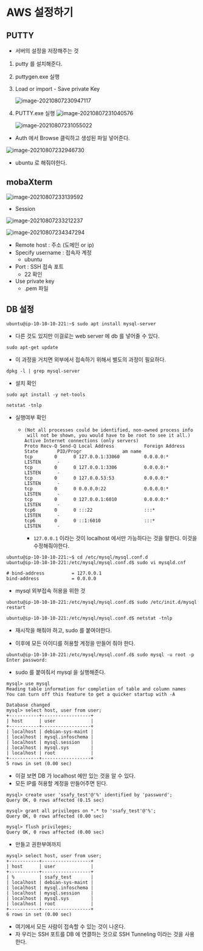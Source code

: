 # AWS 설정하기



## PUTTY

- 서버의 설정을 저장해주는 것



1. putty 를 설치해준다.

2. puttygen.exe 실행

3. Load or import - Save private Key

   ![image-20210807230947117](AWS%20%EC%84%A4%EC%A0%95%ED%95%98%EA%B8%B0.assets/image-20210807230947117.png)

4. PUTTY.exe 실행
   ![image-20210807231040576](AWS%20%EC%84%A4%EC%A0%95%ED%95%98%EA%B8%B0.assets/image-20210807231040576-16283454426031.png)

   ![image-20210807231055022](AWS%20%EC%84%A4%EC%A0%95%ED%95%98%EA%B8%B0.assets/image-20210807231055022.png)

- Auth 에서 Browse 클릭하고 생성된 파일 넣어준다.



![image-20210807232946730](AWS%20%EC%84%A4%EC%A0%95%ED%95%98%EA%B8%B0.assets/image-20210807232946730.png)

- ubuntu 로 해줘야한다.



## mobaXterm

![image-20210807233139592](AWS%20%EC%84%A4%EC%A0%95%ED%95%98%EA%B8%B0.assets/image-20210807233139592.png)

- Session



![image-20210807233212237](AWS%20%EC%84%A4%EC%A0%95%ED%95%98%EA%B8%B0.assets/image-20210807233212237.png)





![image-20210807234347294](AWS%20%EC%84%A4%EC%A0%95%ED%95%98%EA%B8%B0.assets/image-20210807234347294.png)

- Remote host : 주소 (도메인 or ip)
- Specify username : 접속자 계정
  - ubuntu
- Port : SSH 접속 포트
  - 22 확인
- Use private key
  - .pem 파일



## DB 설정

```ubuntu
ubuntu@ip-10-10-10-221:~$ sudo apt install mysql-server
```

- 다른 것도 있지만 이걸로는 web server 에 db 를 넣어줄 수 있다.

```ubuntu
sudo apt-get update
```

- 이 과정을 거치면 외부에서 접속하기 위해서 별도의 과정이 필요하다.

```ubuntu
dpkg -l | grep mysql-server
```

- 설치 확인

```ubuntu
sudo apt install -y net-tools

netstat -tnlp
```

- 실행여부 확인

  - ```ubuntu
    (Not all processes could be identified, non-owned process info
     will not be shown, you would have to be root to see it all.)
    Active Internet connections (only servers)
    Proto Recv-Q Send-Q Local Address           Foreign Address         State       PID/Progr               am name
    tcp        0      0 127.0.0.1:33060         0.0.0.0:*               LISTEN      -                       
    tcp        0      0 127.0.0.1:3306          0.0.0.0:*               LISTEN      -                       
    tcp        0      0 127.0.0.53:53           0.0.0.0:*               LISTEN      -                       
    tcp        0      0 0.0.0.0:22              0.0.0.0:*               LISTEN      -                       
    tcp        0      0 127.0.0.1:6010          0.0.0.0:*               LISTEN      -                       
    tcp6       0      0 :::22                   :::*                    LISTEN      -                       
    tcp6       0      0 ::1:6010                :::*                    LISTEN      -  
    ```

    - `127.0.0.1` 이라는 것이 localhost 에서만 가능하다는 것을 말한다.
      이것을 수정해줘야한다.

```ubuntu
ubuntu@ip-10-10-10-221:~$ cd /etc/mysql/mysql.conf.d
ubuntu@ip-10-10-10-221:/etc/mysql/mysql.conf.d$ sudo vi mysqld.cnf
```

```vi
# bind-address          = 127.0.0.1
bind-address            = 0.0.0.0
```

- mysql 외부접속 허용을 위한 것

```ubuntu
ubuntu@ip-10-10-10-221:/etc/mysql/mysql.conf.d$ sudo /etc/init.d/mysql restart

ubuntu@ip-10-10-10-221:/etc/mysql/mysql.conf.d$ netstat -tnlp
```

- 재시작을 해줘야 하고, sudo 를 붙여야한다.

- 이후에 모든 아이디를 허용할 계정을 만들어 줘야 한다.

```ubuntu
ubuntu@ip-10-10-10-221:/etc/mysql/mysql.conf.d$ sudo mysql -u root -p
Enter password:
```

- sudo 를 붙여줘서 mysql 을 실행해준다.

```mysql
mysql> use mysql
Reading table information for completion of table and column names
You can turn off this feature to get a quicker startup with -A

Database changed
mysql> select host, user from user;
+-----------+------------------+
| host      | user             |
+-----------+------------------+
| localhost | debian-sys-maint |
| localhost | mysql.infoschema |
| localhost | mysql.session    |
| localhost | mysql.sys        |
| localhost | root             |
+-----------+------------------+
5 rows in set (0.00 sec)
```

- 이걸 보면 DB 가 localhost 에만 있는 것을 알 수 있다.
- 모든 IP를 허용할 계정을 만들어주면 된다.

```mysql
mysql> create user 'ssafy_test'@'%' identified by 'password';
Query OK, 0 rows affected (0.15 sec)

mysql> grant all privileges on *.* to 'ssafy_test'@'%';
Query OK, 0 rows affected (0.00 sec)

mysql> flush privileges;
Query OK, 0 rows affected (0.00 sec)
```

- 만들고 권한부여까지

```mysql
mysql> select host, user from user;
+-----------+------------------+
| host      | user             |
+-----------+------------------+
| %         | ssafy_test       |
| localhost | debian-sys-maint |
| localhost | mysql.infoschema |
| localhost | mysql.session    |
| localhost | mysql.sys        |
| localhost | root             |
+-----------+------------------+
6 rows in set (0.00 sec)
```

- 여기에서 모든 사람이 접속할 수 있는 것이 나온다.
- 자 우리는 SSH 포트를 DB 에 연결하는 것으로 SSH Tunneling 이라는 것을 사용한다.





